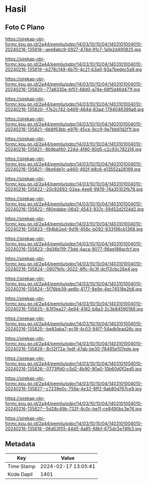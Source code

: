 # Hasil

## Foto C Plano

https://sirekap-obj-formc.kpu.go.id/2a44/pemilu/pdpr/14/03/10/10/04/1403101004010-20240216-135818--aee8abc9-0927-474d-91c7-1a1e2d490825.jpg

https://sirekap-obj-formc.kpu.go.id/2a44/pemilu/pdpr/14/03/10/10/04/1403101004010-20240216-135819--b278c149-4b70-4c21-b3a0-93a7bedec5a9.jpg

https://sirekap-obj-formc.kpu.go.id/2a44/pemilu/pdpr/14/03/10/10/04/1403101004010-20240216-135820--77a8330e-bf51-48d0-a74e-68f5d46d471f.jpg

https://sirekap-obj-formc.kpu.go.id/2a44/pemilu/pdpr/14/03/10/10/04/1403101004010-20240216-135820--f7e2c742-b469-464d-83ad-1794046399a6.jpg

https://sirekap-obj-formc.kpu.go.id/2a44/pemilu/pdpr/14/03/10/10/04/1403101004010-20240216-135821--6b8f63bb-e976-45ce-9cc9-9e7bb61d2f1f.jpg

https://sirekap-obj-formc.kpu.go.id/2a44/pemilu/pdpr/14/03/10/10/04/1403101004010-20240216-135821--8b9baf60-224d-4f80-80d5-c2c93c7822f4.jpg

https://sirekap-obj-formc.kpu.go.id/2a44/pemilu/pdpr/14/03/10/10/04/1403101004010-20240216-135821--9be6de1c-a460-492f-b8c6-e13552a28169.jpg

https://sirekap-obj-formc.kpu.go.id/2a44/pemilu/pdpr/14/03/10/10/04/1403101004010-20240216-135822--20c92692-02ea-4ee6-9976-74a35102fb78.jpg

https://sirekap-obj-formc.kpu.go.id/2a44/pemilu/pdpr/14/03/10/10/04/1403101004010-20240216-135822--f80edabe-06d2-4543-937c-59452d2f24d2.jpg

https://sirekap-obj-formc.kpu.go.id/2a44/pemilu/pdpr/14/03/10/10/04/1403101004010-20240216-135823--f94bb2e4-9d18-456c-b092-933196cb1368.jpg

https://sirekap-obj-formc.kpu.go.id/2a44/pemilu/pdpr/14/03/10/10/04/1403101004010-20240216-135823--9d36b119-73dd-4aca-9077-98ae198acfcf.jpg

https://sirekap-obj-formc.kpu.go.id/2a44/pemilu/pdpr/14/03/10/10/04/1403101004010-20240216-135824--0907fe1c-3022-4ffc-9c3f-dcf13cbc26e4.jpg

https://sirekap-obj-formc.kpu.go.id/2a44/pemilu/pdpr/14/03/10/10/04/1403101004010-20240216-135824--5f76bb39-ae6b-4177-8e9e-4ec74518e2b8.jpg

https://sirekap-obj-formc.kpu.go.id/2a44/pemilu/pdpr/14/03/10/10/04/1403101004010-20240216-135825--63f0ea27-4e94-4162-b8a3-2c3b84590188.jpg

https://sirekap-obj-formc.kpu.go.id/2a44/pemilu/pdpr/14/03/10/10/04/1403101004010-20240216-135825--be83aba7-ec18-4c03-94f7-54adb1ead26c.jpg

https://sirekap-obj-formc.kpu.go.id/2a44/pemilu/pdpr/14/03/10/10/04/1403101004010-20240216-135826--8c12f72a-1edf-47ab-be30-78495e107ede.jpg

https://sirekap-obj-formc.kpu.go.id/2a44/pemilu/pdpr/14/03/10/10/04/1403101004010-20240216-135826--0773ffd0-c5d2-4b90-90a0-10b60d0f2ed5.jpg

https://sirekap-obj-formc.kpu.go.id/2a44/pemilu/pdpr/14/03/10/10/04/1403101004010-20240216-135827--c7239e0c-759a-4e32-8ff2-9ab80d767ce9.jpg

https://sirekap-obj-formc.kpu.go.id/2a44/pemilu/pdpr/14/03/10/10/04/1403101004010-20240216-135827--5d28c49b-732f-4c0c-be11-ce8490bc3e76.jpg

https://sirekap-obj-formc.kpu.go.id/2a44/pemilu/pdpr/14/03/10/10/04/1403101004010-20240216-135818--06d03f55-44d5-4a85-88b1-675dc5e74fb3.jpg


## Metadata

| Key        | Value               |
| ---------- | ------------------- |
| Time Stamp | 2024-02-17 13:05:41 |
| Kode Dapil | 1401                |




